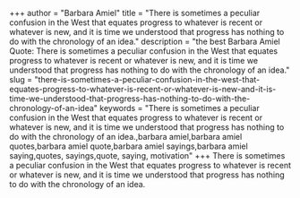 +++
author = "Barbara Amiel"
title = "There is sometimes a peculiar confusion in the West that equates progress to whatever is recent or whatever is new, and it is time we understood that progress has nothing to do with the chronology of an idea."
description = "the best Barbara Amiel Quote: There is sometimes a peculiar confusion in the West that equates progress to whatever is recent or whatever is new, and it is time we understood that progress has nothing to do with the chronology of an idea."
slug = "there-is-sometimes-a-peculiar-confusion-in-the-west-that-equates-progress-to-whatever-is-recent-or-whatever-is-new-and-it-is-time-we-understood-that-progress-has-nothing-to-do-with-the-chronology-of-an-idea"
keywords = "There is sometimes a peculiar confusion in the West that equates progress to whatever is recent or whatever is new, and it is time we understood that progress has nothing to do with the chronology of an idea.,barbara amiel,barbara amiel quotes,barbara amiel quote,barbara amiel sayings,barbara amiel saying,quotes, sayings,quote, saying, motivation"
+++
There is sometimes a peculiar confusion in the West that equates progress to whatever is recent or whatever is new, and it is time we understood that progress has nothing to do with the chronology of an idea.
